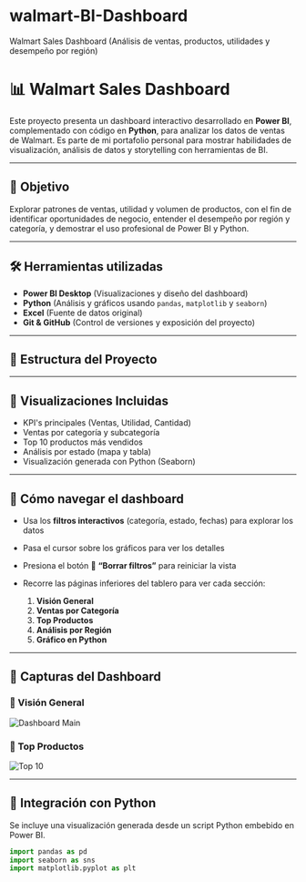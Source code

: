 # walmart-BI-Dashboard
Walmart Sales Dashboard (Análisis de ventas, productos, utilidades y desempeño por región)

# 📊 Walmart Sales Dashboard

Este proyecto presenta un dashboard interactivo desarrollado en **Power BI**, complementado con código en **Python**, para analizar los datos de ventas de Walmart. Es parte de mi portafolio personal para mostrar habilidades de visualización, análisis de datos y storytelling con herramientas de BI.

---

## 🧠 Objetivo

Explorar patrones de ventas, utilidad y volumen de productos, con el fin de identificar oportunidades de negocio, entender el desempeño por región y categoría, y demostrar el uso profesional de Power BI y Python.

---

## 🛠️ Herramientas utilizadas

- **Power BI Desktop** (Visualizaciones y diseño del dashboard)
- **Python** (Análisis y gráficos usando `pandas`, `matplotlib` y `seaborn`)
- **Excel** (Fuente de datos original)
- **Git & GitHub** (Control de versiones y exposición del proyecto)

---

## 📁 Estructura del Proyecto

---

## 👀 Visualizaciones Incluidas

- KPI's principales (Ventas, Utilidad, Cantidad)
- Ventas por categoría y subcategoría
- Top 10 productos más vendidos
- Análisis por estado (mapa y tabla)
- Visualización generada con Python (Seaborn)

---

## 🧭 Cómo navegar el dashboard

- Usa los **filtros interactivos** (categoría, estado, fechas) para explorar los datos
- Pasa el cursor sobre los gráficos para ver los detalles
- Presiona el botón 🔄 **“Borrar filtros”** para reiniciar la vista
- Recorre las páginas inferiores del tablero para ver cada sección:

  1. **Visión General**
  2. **Ventas por Categoría**
  3. **Top Productos**
  4. **Análisis por Región**
  5. **Gráfico en Python**

---

## 📸 Capturas del Dashboard

### 🔹 Visión General
![Dashboard Main](images/dashboard_main.png)

### 🔹 Top Productos
![Top 10](images/top_products.png)

---

## 🧩 Integración con Python

Se incluye una visualización generada desde un script Python embebido en Power BI.

```python
import pandas as pd
import seaborn as sns
import matplotlib.pyplot as plt

